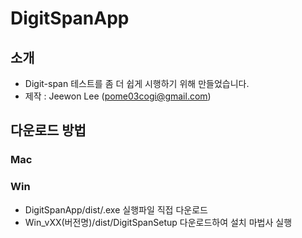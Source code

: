 # DigitSpanApp

## 소개
- Digit-span 테스트를 좀 더 쉽게 시행하기 위해 만들었습니다.
- 제작 : Jeewon Lee (pome03cogi@gmail.com)

## 다운로드 방법
### Mac

### Win
- DigitSpanApp/dist/.exe 실행파일 직접 다운로드
- Win_vXX(버전명)/dist/DigitSpanSetup 다운로드하여 설치 마법사 실행
